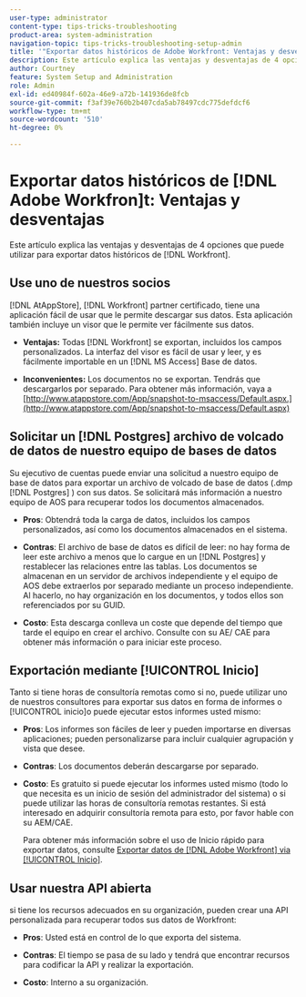 ```yaml
---
user-type: administrator
content-type: tips-tricks-troubleshooting
product-area: system-administration
navigation-topic: tips-tricks-troubleshooting-setup-admin
title: '"Exportar datos históricos de Adobe Workfront: Ventajas y desventajas'
description: Este artículo explica las ventajas y desventajas de 4 opciones que puede utilizar para exportar datos históricos de Workfront.
author: Courtney
feature: System Setup and Administration
role: Admin
exl-id: ed40984f-602a-46e9-a72b-141936de8fcb
source-git-commit: f3af39e760b2b407cda5ab78497cdc775defdcf6
workflow-type: tm+mt
source-wordcount: '510'
ht-degree: 0%

---
```


# Exportar datos históricos de [!DNL Adobe Workfron]t: Ventajas y desventajas

Este artículo explica las ventajas y desventajas de 4 opciones que puede utilizar para exportar datos históricos de [!DNL Workfront].

## Use uno de nuestros socios

[!DNL AtAppStore], [!DNL Workfront] partner certificado, tiene una aplicación fácil de usar que le permite descargar sus datos. Esta aplicación también incluye un visor que le permite ver fácilmente sus datos.

* **Ventajas:** Todas [!DNL Workfront] se exportan, incluidos los campos personalizados. La interfaz del visor es fácil de usar y leer, y es fácilmente importable en un [!DNL MS Access] Base de datos.

* **Inconvenientes:** Los documentos no se exportan. Tendrás que descargarlos por separado. Para obtener más información, vaya a [http://www.atappstore.com/App/snapshot-to-msaccess/Default.aspx.](http://www.atappstore.com/App/snapshot-to-msaccess/Default.aspx)

## Solicitar un [!DNL Postgres] archivo de volcado de datos de nuestro equipo de bases de datos

Su ejecutivo de cuentas puede enviar una solicitud a nuestro equipo de base de datos para exportar un archivo de volcado de base de datos (.dmp [!DNL Postgres] ) con sus datos. Se solicitará más información a nuestro equipo de AOS para recuperar todos los documentos almacenados.

* **Pros**: Obtendrá toda la carga de datos, incluidos los campos personalizados, así como los documentos almacenados en el sistema.

* **Contras**: El archivo de base de datos es difícil de leer: no hay forma de leer este archivo a menos que lo cargue en un [!DNL Postgres] y restablecer las relaciones entre las tablas. Los documentos se almacenan en un servidor de archivos independiente y el equipo de AOS debe extraerlos por separado mediante un proceso independiente. Al hacerlo, no hay organización en los documentos, y todos ellos son referenciados por su GUID.
* **Costo**: Esta descarga conlleva un coste que depende del tiempo que tarde el equipo en crear el archivo. Consulte con su AE/ CAE para obtener más información o para iniciar este proceso.

## Exportación mediante [!UICONTROL Inicio]

Tanto si tiene horas de consultoría remotas como si no, puede utilizar uno de nuestros consultores para exportar sus datos en forma de informes o [!UICONTROL inicio]o puede ejecutar estos informes usted mismo:

* **Pros**: Los informes son fáciles de leer y pueden importarse en diversas aplicaciones; pueden personalizarse para incluir cualquier agrupación y vista que desee.

* **Contras**: Los documentos deberán descargarse por separado.

* **Costo**: Es gratuito si puede ejecutar los informes usted mismo (todo lo que necesita es un inicio de sesión del administrador del sistema) o si puede utilizar las horas de consultoría remotas restantes. Si está interesado en adquirir consultoría remota para esto, por favor hable con su AEM/CAE.

   Para obtener más información sobre el uso de Inicio rápido para exportar datos, consulte [Exportar datos de [!DNL Adobe Workfront] via [!UICONTROL Inicio]](../../administration-and-setup/manage-workfront/using-kick-starts/export-data-from-wf-via-kick-starts.md).

## Usar nuestra API abierta

si tiene los recursos adecuados en su organización, pueden crear una API personalizada para recuperar todos sus datos de Workfront:

* **Pros**: Usted está en control de lo que exporta del sistema.

* **Contras**: El tiempo se pasa de su lado y tendrá que encontrar recursos para codificar la API y realizar la exportación.

* **Costo**: Interno a su organización.
